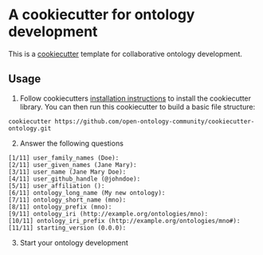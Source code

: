 # A cookiecutter for ontology development

This is a [cookiecutter](https://cookiecutter.readthedocs.io/en/stable/README.html) template for collaborative ontology development.

## Usage

1. Follow cookiecutters [installation instructions](https://cookiecutter.readthedocs.io/en/stable/installation.html) to install the cookiecutter library. You can then run this cookiecutter to build a basic file structure:
```
cookiecutter https://github.com/open-ontology-community/cookiecutter-ontology.git
```

2. Answer the following questions

```
[1/11] user_family_names (Doe): 
[2/11] user_given_names (Jane Mary): 
[3/11] user_name (Jane Mary Doe): 
[4/11] user_github_handle (@johndoe): 
[5/11] user_affiliation (): 
[6/11] ontology_long_name (My new ontology): 
[7/11] ontology_short_name (mno): 
[8/11] ontology_prefix (mno): 
[9/11] ontology_iri (http://example.org/ontologies/mno): 
[10/11] ontology_iri_prefix (http://example.org/ontologies/mno#): 
[11/11] starting_version (0.0.0):
```
3. Start your ontology development
